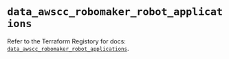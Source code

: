 # `data_awscc_robomaker_robot_applications`

Refer to the Terraform Registory for docs: [`data_awscc_robomaker_robot_applications`](https://registry.terraform.io/providers/hashicorp/awscc/0.70.0/docs/data-sources/robomaker_robot_applications).
